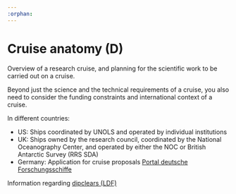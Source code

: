 ```yaml
---
:orphan:
---
```

# Cruise anatomy (D)

Overview of a research cruise, and planning for the scientific work to be carried out on a cruise.

Beyond just the science and the technical requirements of a cruise, you also need to consider the funding constraints and international context of a cruise.

In different countries:

- US: Ships coordinated by UNOLS and operated by individual institutions
- UK: Ships owned by the research council, coordinated by the National Oceanography Center, and operated by either the NOC or British Antarctic Survey (RRS SDA)
- Germany: Application for cruise proposals [Portal deutsche Forschungsschiffe](https://www.portal-forschungsschiffe.de/fahrtvorschlaege-leitfaden.html)

Information regarding [dipclears (LDF)](https://www.ldf.uni-hamburg.de/en/meteor/informationen-meteor.html)